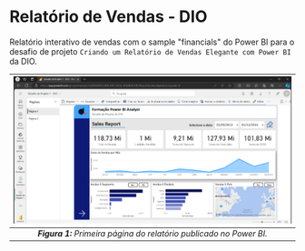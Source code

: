 # Relatório de Vendas - DIO
Relatório interativo de vendas com o sample "financials" do Power BI para o desafio de projeto `Criando um Relatório de Vendas Elegante com Power BI` da DIO.

|![Print do relatório submetido ao Power BI Service](https://github.com/SSB-11/dio-lab-powerbi-relatorio-vendas/blob/main/Printscreen%20Power%20BI%20Service.png)
|:--:| 
***Figura 1:** Primeira página do relatório publicado no Power BI.*|

